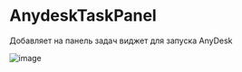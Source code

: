 # AnydeskTaskPanel
Добавляет на панель задач виджет для запуска AnyDesk

![image](https://github.com/user-attachments/assets/cf51b43d-9eb3-4654-a386-ecf700c89b22)
